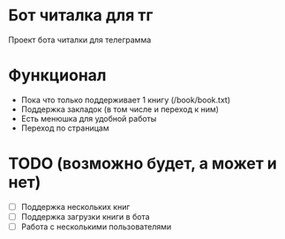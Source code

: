 # Бот читалка для тг
Проект бота читалки для телеграмма

# Функционал
- Пока что только поддерживает 1 книгу (/book/book.txt)
- Поддержка закладок (в том числе и переход к ним)
- Есть менюшка для удобной работы
- Переход по страницам

# TODO (возможно будет, а может и нет)
- [ ] Поддержка нескольких книг
- [ ] Поддержка загрузки книги в бота
- [ ] Работа с несколькими пользователями
